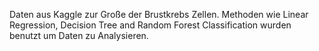 Daten aus Kaggle zur Große der Brustkrebs Zellen. Methoden wie Linear Regression, Decision Tree and Random Forest Classification wurden benutzt um Daten zu Analysieren. 

